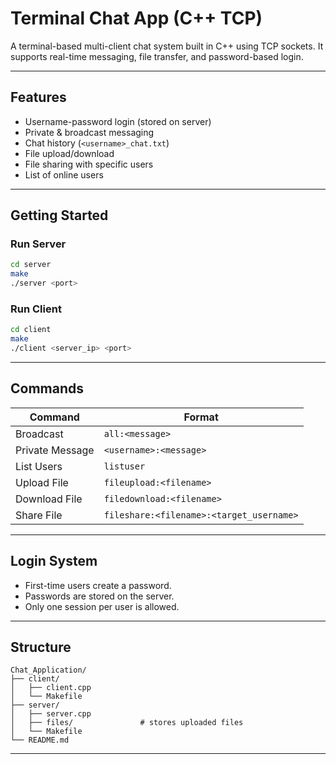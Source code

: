 # Terminal Chat App (C++ TCP)

A terminal-based multi-client chat system built in C++ using TCP sockets. It supports real-time messaging, file transfer, and password-based login.

---

## Features

- Username-password login (stored on server)
- Private & broadcast messaging
- Chat history (`<username>_chat.txt`)
- File upload/download
- File sharing with specific users
- List of online users

---

## Getting Started

### Run Server

```bash
cd server
make
./server <port>
```

### Run Client

```bash
cd client
make
./client <server_ip> <port>
```

---

## Commands

| Command           | Format                                       |
|-------------------|----------------------------------------------|
| Broadcast          | `all:<message>`                              |
| Private Message    | `<username>:<message>`                       |
| List Users         | `listuser`                                   |
| Upload File        | `fileupload:<filename>`                      |
| Download File      | `filedownload:<filename>`                    |
| Share File         | `fileshare:<filename>:<target_username>`     |

---

## Login System

- First-time users create a password.
- Passwords are stored on the server.
- Only one session per user is allowed.

---

## Structure

```
Chat_Application/
├── client/
│   ├── client.cpp
│   └── Makefile
├── server/
│   ├── server.cpp
│   ├── files/               # stores uploaded files
│   └── Makefile
└── README.md
```

---
